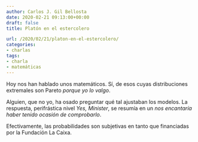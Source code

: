 ```yaml
---
author: Carlos J. Gil Bellosta
date: 2020-02-21 09:13:00+00:00
draft: false
title: Platón en el estercolero

url: /2020/02/21/platon-en-el-estercolero/
categories:
- charlas
tags:
- charla
- matemáticas
---
```


Hoy nos han hablado unos matemáticos. Sí, de esos cuyas distribuciones extremales son Pareto _porque yo lo valgo_.

Alguien, que no yo, ha osado preguntar qué tal ajustaban los modelos. La respuesta, perifrástica nivel _Yes, Minister_, se resumía en un _nos encantaría haber tenido ocasión de comprobarlo_.

Efectivamente, las probabilidades son subjetivas en tanto que financiadas por la Fundación La Caixa.